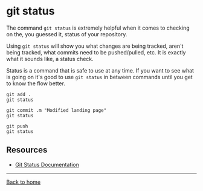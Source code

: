 # git status

The command `git status` is extremely helpful when it comes to checking on the, you guessed it, status of your repository.

Using `git status` will show you what changes are being tracked, aren't being tracked, what commits need to be pushed/pulled, etc.
It is exactly what it sounds like, a status check.

Status is a command that is safe to use at any time.
If you want to see what is going on it's good to use `git status` in between commands until you get to know the flow better.

```
git add .
git status

git commit .m "Modified landing page"
git status

git push
git status
```

## Resources

- [Git Status Documentation](https://git.scm.com/docs/git-status)

---

[Back to home](../README.md)
